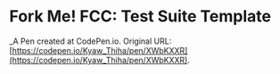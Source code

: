# Fork Me! FCC: Test Suite Template
 _A Pen created at CodePen.io. Original URL: [https://codepen.io/Kyaw_Thiha/pen/XWbKXXR](https://codepen.io/Kyaw_Thiha/pen/XWbKXXR).

 